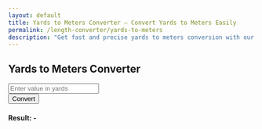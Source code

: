 ```yaml
---
layout: default
title: Yards to Meters Converter – Convert Yards to Meters Easily
permalink: /length-converter/yards-to-meters
description: "Get fast and precise yards to meters conversion with our simple online tool. Great for athletics, surveying, and more."
---
```


<div class="container p-4">
    <div class="card shadow-lg p-4 col-12 col-sm-8 col-md-6">
        <h2 class="text-center mb-4">Yards to Meters Converter</h2>
        <div class="mb-3">
            <input type="number" id="inputValue" class="form-control shadow" placeholder="Enter value in yards">
        </div>
        <button class="btn btn-primary btn-shadow w-100" onclick="convert()">Convert</button>
        <div class="mt-3">
            <h4>Result: <span id="result">-</span></h4>
        </div>
    </div>
</div>

<script>
    function convert() {
        let inputValue = document.getElementById("inputValue").value;
        let resultElement = document.getElementById("result");

        if (inputValue === "" || isNaN(inputValue)) {
            resultElement.innerText = "Please enter a valid number";
            return;
        }

        let result = inputValue * 0.9144; // Convert yards to meters
        resultElement.innerText = result.toFixed(4) + " meters";
    }
</script>